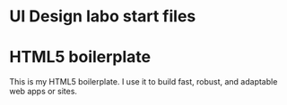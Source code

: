 # UI Design labo start files
<!-- Dit zijn de startfiles voor de labo's van UI van MCT. In deze module gaan we een HTML/CSS boilerplate maken. Die kan je dan bijhouden voor alle toekomstige webprojecten. Verander de readme zodat het duidelijk is dat dit jouw boilerplate is.  -->

# HTML5 boilerplate 
This is my HTML5 boilerplate. I use it to build fast, robust, and adaptable web apps or sites.